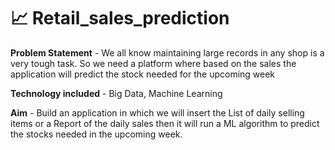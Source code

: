 # :chart_with_upwards_trend: Retail_sales_prediction

**Problem Statement** - We all know maintaining large records in any shop is a very tough task. So we need a platform where based on the sales the application will predict the stock needed for the upcoming week

**Technology included** - Big Data, Machine Learning

**Aim** - Build an application in which we will insert the List of daily selling items or a Report of the daily sales then it will run a ML algorithm to predict the stocks needed in the upcoming week.
